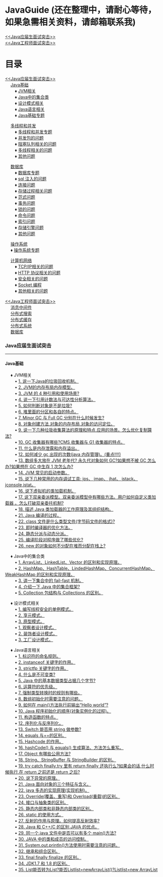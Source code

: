 # JavaGuide (还在整理中，请耐心等待，如果急需相关资料，请邮箱联系我)
<a href="#1"><<Java应届生面试突击>></a> <br>
<a href="#2"><<Java工程师面试突击>></a>

# 目录
<a href="#1"><<Java应届生面试突击>></a> <br>
&ensp;&ensp; <a href="#11">Java基础</a> <br>
&ensp;&ensp;&ensp;&ensp; ♦ <a href="#111">JVM相关</a> <br>
&ensp;&ensp;&ensp;&ensp; ♦ <a href="#112">Java中的集合类</a> <br>
&ensp;&ensp;&ensp;&ensp; ♦ <a href="#113">设计模式相关</a> <br>
&ensp;&ensp;&ensp;&ensp; ♦ <a href="#114">Java语言相关</a> <br>
&ensp;&ensp;&ensp;&ensp; ♦ <a href="#115">Java基础专题</a> <br>

&ensp;&ensp; <a href="#12">多线程和并发</a> <br>
&ensp;&ensp;&ensp;&ensp; ♦ <a href="#121">多线程和并发专题</a> <br>
&ensp;&ensp;&ensp;&ensp; ♦ <a href="#122">并发包的问题</a> <br>
&ensp;&ensp;&ensp;&ensp; ♦ <a href="#123">阻塞队列相关的问题</a> <br>
&ensp;&ensp;&ensp;&ensp; ♦ <a href="#124">多线程相关的问题</a> <br>
&ensp;&ensp;&ensp;&ensp; ♦ <a href="#125">其他问题</a> <br>

&ensp;&ensp;  <a href="#13">数据库</a> <br>
&ensp;&ensp;&ensp;&ensp; ♦ <a href="#131">数据库专题</a> <br>
&ensp;&ensp;&ensp;&ensp; ♦ <a href="#132">sql 注入的问题</a> <br>
&ensp;&ensp;&ensp;&ensp; ♦ <a href="#133">连接问题</a> <br>
&ensp;&ensp;&ensp;&ensp; ♦ <a href="#134">存储过程相关问题</a> <br>
&ensp;&ensp;&ensp;&ensp; ♦ <a href="#135">范式问题</a> <br>
&ensp;&ensp;&ensp;&ensp; ♦ <a href="#136">事务问题</a> <br>
&ensp;&ensp;&ensp;&ensp; ♦ <a href="#137">锁的问题</a> <br>
&ensp;&ensp;&ensp;&ensp; ♦ <a href="#138">命令问题</a> <br>
&ensp;&ensp;&ensp;&ensp; ♦ <a href="#139">索引问题</a> <br>
&ensp;&ensp;&ensp;&ensp; ♦ <a href="#1310">存储引擎问题</a> <br>
&ensp;&ensp;&ensp;&ensp; ♦ <a href="#1311">其他问题</a> <br>

&ensp;&ensp;  <a href="#14">操作系统</a> <br> 
&ensp;&ensp; ♦ <a href="#141">操作系统专题</a> <br>

&ensp;&ensp;  <a href="#15">计算机网络</a> <br>
&ensp;&ensp;&ensp;&ensp; ♦ <a href="#15">TCP/IP相关的问题</a> <br>
&ensp;&ensp;&ensp;&ensp; ♦ <a href="#15">HTTP 协议相关的问题</a> <br>
&ensp;&ensp;&ensp;&ensp; ♦ <a href="#15">安全相关的问题</a> <br>
&ensp;&ensp;&ensp;&ensp; ♦ <a href="#15">Socket 编程</a> <br>
&ensp;&ensp;&ensp;&ensp; ♦ <a href="#15">其他相关的问题</a> <br>

<a href="#2"><<Java工程师面试突击>></a> <br>
&ensp;&ensp;  <a href="#21">消息中间件</a> <br>
&ensp;&ensp;  <a href="#22">分布式搜索</a> <br>
&ensp;&ensp;  <a href="#23">分布式缓存</a> <br>
&ensp;&ensp;  <a href="#24">分布式系统</a> <br>
&ensp;&ensp;  <a href="#25">数据库</a> <br>

### <a name="1">Java应届生面试突击</a>

---
#### <a name="11">Java基础</a>
&ensp;&ensp; ♦ <a name="111">JVM相关</a> <br>
&ensp;&ensp;&ensp;&ensp; • [1. 说一下Java的垃圾回收机制。]() <br>
&ensp;&ensp;&ensp;&ensp; • [2. JVM的内存布局内存模型。]() <br>
&ensp;&ensp;&ensp;&ensp; • [3. JVM 的 4 种引用和使用场景?]() <br>
&ensp;&ensp;&ensp;&ensp; • [4. 说一下引用计数法与可达性分析算法。]() <br>
&ensp;&ensp;&ensp;&ensp; • [5. 如何判断对象是不是垃圾?]() <br>
&ensp;&ensp;&ensp;&ensp; • [6. 堆里面的分区和各自的特点。]() <br>
&ensp;&ensp;&ensp;&ensp; • [7. Minor GC 与 Full GC 分别在什么时候发生?]() <br>
&ensp;&ensp;&ensp;&ensp; • [8. 对象创建方法,对象的内存布局,对象的访问定位。]() <br>
&ensp;&ensp;&ensp;&ensp; • [9. 说一下几种垃圾收集算法的原理和特点,应用的场景。怎么优化复制算法?]() <br>
&ensp;&ensp;&ensp;&ensp; • [10. GC 收集器有哪些?CMS 收集器与 G1 收集器的特点。]() <br>
&ensp;&ensp;&ensp;&ensp; • [11. 什么是内存泄露和内存溢出。]() <br>
&ensp;&ensp;&ensp;&ensp; • [12. 如何减少 gc 出现的次数(java 内存管理)。(重点!!!!)]() <br>
&ensp;&ensp;&ensp;&ensp; • [13. 数组多大放在 JVM 老年代? 永久代对象如何 GC?如果想不被 GC 怎么办?如果想在 GC 中生存 1 次怎么办?]() <br>
&ensp;&ensp;&ensp;&ensp; • [14. JVM 常见的启动参数。]() <br>
&ensp;&ensp;&ensp;&ensp; • [15. 说下几种常用的内存调试工具: jps、 jmap、 jhat、 jstack、 jconsole,jstat。]() <br>
&ensp;&ensp;&ensp;&ensp; • [16. 说下虚拟机的类加载机制。]() <br>
&ensp;&ensp;&ensp;&ensp; • [17. 说下双亲委派模型。双亲委派模型中有哪些方法。用户如何自定义类加载器 。怎么打破双亲委托机制?]() <br>
&ensp;&ensp;&ensp;&ensp; • [18. 描述 Java 类加载器的工作原理及其组织结构。]() <br>
&ensp;&ensp;&ensp;&ensp; • [21. Java 编译的过程。]() <br>
&ensp;&ensp;&ensp;&ensp; • [22. class 文件是什么类型文件(字节码文件的格式)?]() <br>
&ensp;&ensp;&ensp;&ensp; • [23. 即时编译器的优化方法。]() <br>
&ensp;&ensp;&ensp;&ensp; • [24. 静态分派与动态分派。]() <br>
&ensp;&ensp;&ensp;&ensp; • [25. 编译阶段对程序做了哪些优化?]() <br>
&ensp;&ensp;&ensp;&ensp; • [26. new 的对象如何不分配在堆而分配在栈上?]() <br>

&ensp;&ensp; ♦ <a name="112">Java中的集合类</a> <br>
&ensp;&ensp;&ensp;&ensp; • [1. ArrayList、LinkedList、Vector 的区别和实现原理。]() <br>
&ensp;&ensp;&ensp;&ensp; • [2. HashMap、HashTable、LindedHashMap、ConcurrentHashMap、WeakHashMap 的区别和实现原理。]() <br>
&ensp;&ensp;&ensp;&ensp; • [3. 讲一下集合中的 fail-fast 机制。]() <br>
&ensp;&ensp;&ensp;&ensp; • [4. 介绍一下 Java 中的集合框架?]() <br>
&ensp;&ensp;&ensp;&ensp; • [5. Collection 包结构与 Collections 的区别。]() <br>

&ensp;&ensp; ♦ <a name="113">设计模式相关</a> <br>
&ensp;&ensp;&ensp;&ensp; • [1. 编写线程安全的单例模式。]() <br>
&ensp;&ensp;&ensp;&ensp; • [2. 享元模式。]() <br>
&ensp;&ensp;&ensp;&ensp; • [3. 原型模式。]() <br>
&ensp;&ensp;&ensp;&ensp; • [1. 观察者设计模式。]() <br>
&ensp;&ensp;&ensp;&ensp; • [2. 装饰者设计模式。]() <br>
&ensp;&ensp;&ensp;&ensp; • [3. 工厂设计模式。]() <br>

&ensp;&ensp; ♦ <a name="114">Java语言相关</a> <br>
&ensp;&ensp;&ensp;&ensp; • [1. 标识符的命名规则。]() <br>
&ensp;&ensp;&ensp;&ensp; • [2. instanceof 关键字的作用。]() <br>
&ensp;&ensp;&ensp;&ensp; • [3. strictfp 关键字的作用。]() <br>
&ensp;&ensp;&ensp;&ensp; • [4. 什么是不可变类?]() <br>
&ensp;&ensp;&ensp;&ensp; • [5. Java 中的基本数据类型占据几个字节?]() <br>
&ensp;&ensp;&ensp;&ensp; • [6. 运算符的优先级。]() <br>
&ensp;&ensp;&ensp;&ensp; • [7. 强制类型转换时的规则有哪些。]() <br>
&ensp;&ensp;&ensp;&ensp; • [8. 数组初始化时需要注意的问题。]() <br>
&ensp;&ensp;&ensp;&ensp; • [9. 如何在 main()方法执行前输出“Hello world”?]() <br>
&ensp;&ensp;&ensp;&ensp; • [10. Java 程序初始化的顺序(对象实例化的过程)。]() <br>
&ensp;&ensp;&ensp;&ensp; • [11. 构造函数的特点。]() <br>
&ensp;&ensp;&ensp;&ensp; • [12. 序列化与反序列化。]() <br>
&ensp;&ensp;&ensp;&ensp; • [13. Switch 能否用 string 做参数?]() <br>
&ensp;&ensp;&ensp;&ensp; • [14. equals 与==的区别。]() <br>
&ensp;&ensp;&ensp;&ensp; • [15. Hashcode 的作用。]() <br>
&ensp;&ensp;&ensp;&ensp; • [16. hashCode() 与 equals() 生成算法、方法怎么重写。]() <br>
&ensp;&ensp;&ensp;&ensp; • [17. Object 有哪些公用方法?]() <br>
&ensp;&ensp;&ensp;&ensp; • [18. String、StringBuffer 与 StringBuilder 的区别。]() <br>
&ensp;&ensp;&ensp;&ensp; • [19. try catch finally,try 里有 return,finally 还执行么?如果会的话,什么时候执行,在 return 之前还是 return 之后?]() <br>
&ensp;&ensp;&ensp;&ensp; • [20. 说下异常的原理。]() <br>
&ensp;&ensp;&ensp;&ensp; • [21. Java 面向对象的三个特征与含义。]() <br>
&ensp;&ensp;&ensp;&ensp; • [22. java 多态的实现原理(实现机制)。]() <br>
&ensp;&ensp;&ensp;&ensp; • [23. Override(覆盖、重写)和 Overload(重载)的区别。]() <br>
&ensp;&ensp;&ensp;&ensp; • [24. 接口与抽象类的区别。]() <br>
&ensp;&ensp;&ensp;&ensp; • [25. 静态内部类和非静态内部类的区别。]() <br>
&ensp;&ensp;&ensp;&ensp; • [26. static 的使用方式。]() <br>
&ensp;&ensp;&ensp;&ensp; • [27. 反射的作用与原理。如何提高反射效率?]() <br>
&ensp;&ensp;&ensp;&ensp; • [28. Java 和 C++/C 的区别,JAVA 的优点。]() <br>
&ensp;&ensp;&ensp;&ensp; • [29. 同一个.java 文件中是否可以有多个 main()方法?]() <br>
&ensp;&ensp;&ensp;&ensp; • [30. JAVA 中的类和成员的访问控制。]() <br>
&ensp;&ensp;&ensp;&ensp; • [31. System.out.println()方法使用时需要注意的问题。]() <br>
&ensp;&ensp;&ensp;&ensp; • [32. 继承和组合区别。]() <br>
&ensp;&ensp;&ensp;&ensp; • [33. final finally finalize 的区别。]() <br>
&ensp;&ensp;&ensp;&ensp; • [34. JDK1.7 和 1.8 的区别。]() <br>
&ensp;&ensp;&ensp;&ensp; • [35. List<String>能否转为List<Object>?能否List<Object>list=newArrayList<String>()?List<String>list=new ArrayList<Object>()?原因?]()<br>
&ensp;&ensp;&ensp;&ensp; • [36. 泛型的好处?]() <br>

&ensp;&ensp; ♦ <a name="115">Java基础专题</a> <br>
&ensp;&ensp;&ensp;&ensp; • [1. String 中的”+”操作是怎么回事?]() <br>
&ensp;&ensp;&ensp;&ensp; • [2. StringBuilder 和 StringBuffer 底层是怎么实现的。]() <br>
&ensp;&ensp;&ensp;&ensp; • [3. String 类中常用的方法。]() <br>
&ensp;&ensp;&ensp;&ensp; • [4. 创建虚引用的时候,构造方法传入一个 ReferenceQueue,作用是什么。]() <br>
&ensp;&ensp;&ensp;&ensp; • [5. 栈溢出的原因和解决方法。]() <br>
&ensp;&ensp;&ensp;&ensp; • [6. HashMap的加载因子的作用。]() <br>
&ensp;&ensp;&ensp;&ensp; • [7. HashMap中的 key 可以是任意对象吗?(Set 中元素的内容可以改变吗?)]() <br>
&ensp;&ensp;&ensp;&ensp; • [8. 如果你定义一个类,包括学号,姓名,分数,如何把这个对象作为 key?]() <br>
&ensp;&ensp;&ensp;&ensp; • [9. java是如何实现跨平台的。]() <br>
&ensp;&ensp;&ensp;&ensp; • [10. 什么是泛型,为什么要使用以及类型擦除。]() <br>
&ensp;&ensp;&ensp;&ensp; • [11. Java中的 NIO,BIO 分别是什么。NIO 主要用来解决什么问题。]() <br>
&ensp;&ensp;&ensp;&ensp; • [12. 面向对象的 6 个基本原则(设计模式的 6 个基本原则)。]() <br>
&ensp;&ensp;&ensp;&ensp; • [13. JDK 源码中用到的设计模式 。]() <br>              
&ensp;&ensp;&ensp;&ensp; • [14. 执行 Student s = new Student();在内存中做了哪些事情?]() <br>
&ensp;&ensp;&ensp;&ensp; • [15. 你知道的开源软件有哪些?]() <br>
&ensp;&ensp;&ensp;&ensp; • [16. String 型变量如何转成 int 型变量,反过来呢?]() <br>
&ensp;&ensp;&ensp;&ensp; • [17. 怎么判断数组是 null 还是为空?]() <br>
&ensp;&ensp;&ensp;&ensp; • [18. 怎样让一个线程放弃锁。]() <br>
&ensp;&ensp;&ensp;&ensp; • [19. IO 里面常见的类。]() <br>
&ensp;&ensp;&ensp;&ensp; • [20. xml 解析方式。]() <br>
                                 
#### <a name="12">多线程和并发</a>
&ensp;&ensp; ♦ <a name="121">多线程和并发专题</a>[]() <br>
&ensp;&ensp;&ensp;&ensp; • [1. 什么是缓存一致性问题?如何解决呢?]() <br>
&ensp;&ensp;&ensp;&ensp; • []() <br>
&ensp;&ensp;&ensp;&ensp; • []() <br>
&ensp;&ensp;&ensp;&ensp; • []() <br>
&ensp;&ensp;&ensp;&ensp; • []() <br>
&ensp;&ensp;&ensp;&ensp; • []() <br>
&ensp;&ensp;&ensp;&ensp; • []() <br>
&ensp;&ensp;&ensp;&ensp; • []() <br>
&ensp;&ensp; ♦ <a name="122">并发包的问题</a> <br>
&ensp;&ensp; ♦ <a name="123">阻塞队列相关的问题</a> <br>
&ensp;&ensp; ♦ <a name="124">多线程相关的问题</a> <br>
&ensp;&ensp; ♦ <a name="125">其他问题</a> <br>

#### <a name="13">数据库</a>
&ensp;&ensp; ♦ <a name="131">数据库专题</a> <br>
&ensp;&ensp; ♦ <a name="132">sql 注入的问题</a> <br>
&ensp;&ensp; ♦ <a name="133">连接问题</a> <br>
&ensp;&ensp; ♦ <a name="134">存储过程相关问题</a> <br>
&ensp;&ensp; ♦ <a name="135">范式问题</a> <br>
&ensp;&ensp; ♦ <a name="136">事务问题</a> <br>
&ensp;&ensp; ♦ <a name="137">锁的问题</a> <br>
&ensp;&ensp; ♦ <a name="138">命令问题</a> <br>
&ensp;&ensp; ♦ <a name="139">索引问题</a> <br>
&ensp;&ensp; ♦ <a name="1310">存储引擎问题</a> <br>
&ensp;&ensp; ♦ <a name="1322">其他问题</a> <br>

#### <a name="14">操作系统</a>
&ensp;&ensp; ♦ <a name="141">操作系统专题</a> <br>
&ensp;&ensp;&ensp;&ensp; • []() <br>

#### <a name="15">计算机网络</a>
&ensp;&ensp; ♦ <a name="151">TCP/IP相关的问题</a> <br>
&ensp;&ensp;&ensp;&ensp; • <a name="15">OSI与TCP/IP各层的结构与功能,都有哪些协议,协所占端口号。</a> <br>
&ensp;&ensp; ♦ <a name="152">HTTP协议相关的问题</a> <br>
&ensp;&ensp; ♦ <a name="153">安全相关的问题</a> <br>
&ensp;&ensp; ♦ <a name="154">Socket编程</a> <br>
&ensp;&ensp; ♦ <a name="155">其他相关的问题</a> <br>

### <a name="2">Java工程师面试突击</a>
--- 
#### <a name="21">消息中间件</a>
- [如何进行消息队列的选型]()
- [引入消息队列后如何保证其可用性]()
- [为什么消息队列里消费到了重复数据]()
- [发到消息队列的数据不见了]()
- [如何保证从消息队列拿到的数据按照顺序执行]()
- [几百万消息在小消息队列里积压了几小时]()
- [如果让你开发一个消息中间件,你会怎么设计架构]()
- [消息队列相关问题的面试技巧]()

#### <a name="22">分布式搜索</a>
- [分布式引擎架构是怎么设计的,为什么是分布式的]()
- [分布式搜索引擎写入和查询的工作流程]()
- [分布式搜索引擎在几十亿数据量级的场景下如何优化查询性能]()
- [你们公司分布式搜索引擎是怎么部署的]()
- [分布式搜索引擎相关问题的面试技巧]()

#### <a name="23">分布式缓存</a>
- [分布式缓存第一个问题]()
- [redis线程模型,为什么单线程还是有很高的效率]()
- [redis有哪些数据类型,分别在什么场景下使用比较合适]()
- [redis过期策略,手写LRU]()
- [怎么保证redis是高并发和高可用]()
- [怎么保证redis挂掉之后再重启数据可以恢复]()
- [redis cluster集群模式的原理]()
- [一般如何应对缓存雪崩以及穿透问题]()
- [如何保证缓存与数据库双写时的数据一致性]()
- [redis的并发竞争该如何解决]()
- [你们公司生产环境的redis集群的部署架构是什么样的]()
- [分布式缓存面试题的回答技巧]()

#### <a name="24">分布式系统</a>
- [为什么要把系统拆分为分布式,为啥要用dubbo]()
- [dubbo的工作原理,注册中心挂了可以继续通信嘛]()
- [dubbo都支持哪写通信协议以及序列化协议]()
- [dubbo支持哪写负载均衡,高可用以及动态代理策略]()
- [SPI是啥意思,dubbo的SPI机制原理]()
- [基于dubbo如何做服务治理、服务降级以及重试]()
- [分布式接口的幂等性如何保证,比如不能重复扣款]()
- [分布式系统中的接口调用如何保证顺序性]()
- [如何设计一个类似dubbo的rpc框架,架构上如何考虑]()
- [zookeeper一般都有哪写使用场景]()
- [什么是分布式锁,对比redis和zk两种分布式锁的优劣]()
- [说说你们的分布式session方案,怎么做的]()
- [分布式事务方案,有啥坑]()
- [一般如何设计一个高并发的系统架构]()

#### <a name="25">数据库</a>
- [如何分库分表]()
- [如何系统不停机迁移到分库分表]()
- [如何设计可动态扩容缩容的分库分表方案]()
- [分库分表后全局id如何生成]()
- [MySQL读写分离的原理,主从同步如何解决]()


    